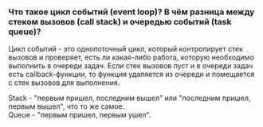 ### Что такое цикл событий (event loop)? В чём разница между стеком вызовов (call stack) и очередью событий (task queue)?

Цикл событий - это однопоточный цикл, который контролирует стек вызовов и проверяет, есть ли какая-либо работа, которую необходимо выполнить в очереди задач. Если стек вызовов пуст и в очереди задач есть callback-функции, то функция удаляется из очереди и помещается с стек вызовов для выполнения.

Stack - "первым пришел, последним вышел" или "последним пришел, первым вышел", что то же самое. <br>
Queue - "первым пришел, первым ушел".
